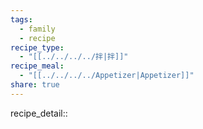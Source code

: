```yaml
---
tags:
  - family
  - recipe
recipe_type:
  - "[[../../../../拌|拌]]"
recipe_meal:
  - "[[../../../../Appetizer|Appetizer]]"
share: true
---
```

recipe_detail:: 
